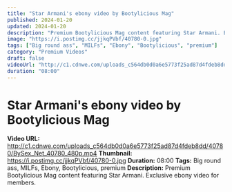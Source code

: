 ```yaml
---
title: "Star Armani's ebony video by Bootylicious Mag"
published: 2024-01-20
updated: 2024-01-20
description: "Premium Bootylicious Mag content featuring Star Armani. Exclusive ebony video for members."
image: "https://i.postimg.cc/jjkqPVbf/40780-0.jpg"
tags: ["Big round ass", "MILFs", "Ebony", "Bootylicious", "premium"]
category: "Premium Videos"
draft: false
videoUrl: "http://c1.cdnwe.com/uploads_c564db0d0a6e5773f25ad87d4fdeb8dd/40780/BySex_Net_40780_480p.mp4"
duration: "08:00"
---
```


# Star Armani's ebony video by Bootylicious Mag

**Video URL:** http://c1.cdnwe.com/uploads_c564db0d0a6e5773f25ad87d4fdeb8dd/40780/BySex_Net_40780_480p.mp4
**Thumbnail:** https://i.postimg.cc/jjkqPVbf/40780-0.jpg
**Duration:** 08:00
**Tags:** Big round ass, MILFs, Ebony, Bootylicious, premium
**Description:** Premium Bootylicious Mag content featuring Star Armani. Exclusive ebony video for members.